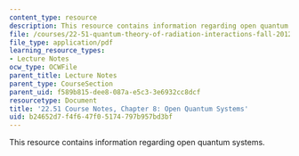 ```yaml
---
content_type: resource
description: This resource contains information regarding open quantum systems.
file: /courses/22-51-quantum-theory-of-radiation-interactions-fall-2012/b24652d7f4f647f05174797b957bd3bf_MIT22_51F12_Ch8.pdf
file_type: application/pdf
learning_resource_types:
- Lecture Notes
ocw_type: OCWFile
parent_title: Lecture Notes
parent_type: CourseSection
parent_uid: f589b815-dee8-087a-e5c3-3e6932cc8dcf
resourcetype: Document
title: '22.51 Course Notes, Chapter 8: Open Quantum Systems'
uid: b24652d7-f4f6-47f0-5174-797b957bd3bf
---
```

This resource contains information regarding open quantum systems.

